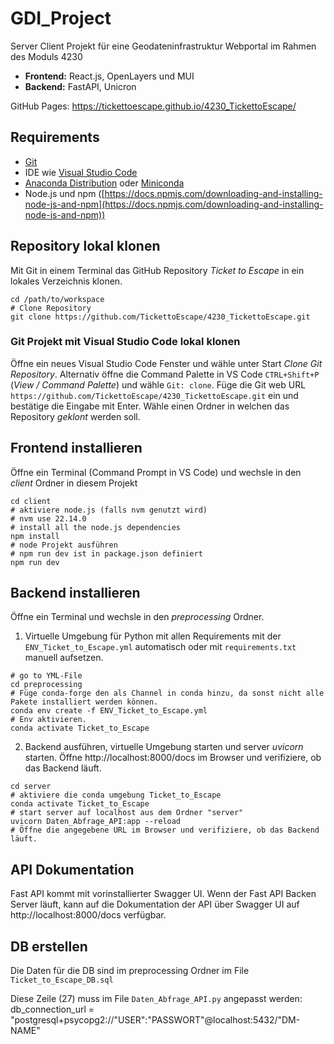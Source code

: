# GDI_Project
Server Client Projekt für eine Geodateninfrastruktur Webportal im Rahmen des Moduls 4230

- **Frontend:** React.js, OpenLayers und MUI
- **Backend:** FastAPI, Unicron

GitHub Pages: https://tickettoescape.github.io/4230_TickettoEscape/



## Requirements

- [Git](https://git-scm.com/)
- IDE wie [Visual Studio Code](https://code.visualstudio.com/) 
- [Anaconda Distribution](https://www.anaconda.com/products/distribution) oder [Miniconda](https://docs.conda.io/en/latest/miniconda.html)
- Node.js und npm ([https://docs.npmjs.com/downloading-and-installing-node-js-and-npm](https://docs.npmjs.com/downloading-and-installing-node-js-and-npm)) 

## Repository lokal klonen
Mit Git in einem Terminal das GitHub Repository *Ticket to Escape* in ein lokales Verzeichnis klonen.

``` shell
cd /path/to/workspace
# Clone Repository 
git clone https://github.com/TickettoEscape/4230_TickettoEscape.git
```

### Git Projekt mit Visual Studio Code lokal klonen
Öffne ein neues Visual Studio Code Fenster und wähle unter Start *Clone Git Repository*. Alternativ öffne die Command Palette in VS Code `CTRL+Shift+P` (*View / Command Palette*) und wähle `Git: clone`. 
Füge die Git web URL `https://github.com/TickettoEscape/4230_TickettoEscape.git` ein und bestätige die Eingabe mit Enter. Wähle einen Ordner in welchen das Repository *geklont* werden soll.

## Frontend installieren
Öffne ein Terminal (Command Prompt in VS Code) und wechsle in den *client* Ordner in diesem Projekt

``` shell
cd client
# aktiviere node.js (falls nvm genutzt wird) 
# nvm use 22.14.0
# install all the node.js dependencies
npm install
# node Projekt ausführen
# npm run dev ist in package.json definiert
npm run dev
```

## Backend installieren
Öffne ein Terminal und wechsle in den *preprocessing* Ordner.
1. Virtuelle Umgebung für Python mit allen Requirements mit der `ENV_Ticket_to_Escape.yml` automatisch oder mit  `requirements.txt` manuell aufsetzen.

```shell
# go to YML-File
cd preprocessing
# Füge conda-forge den als Channel in conda hinzu, da sonst nicht alle Pakete installiert werden können.
conda env create -f ENV_Ticket_to_Escape.yml
# Env aktivieren.
conda activate Ticket_to_Escape
```

2. Backend ausführen, virtuelle Umgebung starten und server *uvicorn* starten. Öffne http://localhost:8000/docs  im Browser und verifiziere, ob das Backend läuft.
``` shell
cd server
# aktiviere die conda umgebung Ticket_to_Escape
conda activate Ticket_to_Escape
# start server auf localhost aus dem Ordner "server"
uvicorn Daten_Abfrage_API:app --reload
# Öffne die angegebene URL im Browser und verifiziere, ob das Backend läuft.
```

## API Dokumentation
Fast API kommt mit vorinstallierter Swagger UI. Wenn der Fast API Backen Server läuft, kann auf die Dokumentation der API über Swagger UI auf http://localhost:8000/docs verfügbar.


## DB erstellen
Die Daten für die DB sind im preprocessing Ordner im File `Ticket_to_Escape_DB.sql`

Diese Zeile (27) muss im File `Daten_Abfrage_API.py` angepasst werden:
db_connection_url = "postgresql+psycopg2://"USER":"PASSWORT"@localhost:5432/"DM-NAME"
